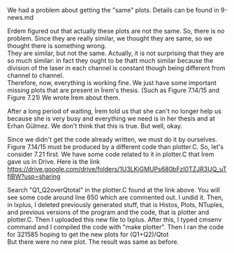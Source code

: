 We had a problem about getting the "same" plots. Details can be found in 9-news.md 

Erdem figured out that actually these plots are not the same. So, there is no problem. Since they are really similar, we thought they are same, so we thought there is something wrong.   
They are similar, but not the same. Actually, it is not surprising that they are so much similar: in fact they ought to be thatt much similar because the division of the laser in each channel is constant though being different from channel to channel.   
Therefore, now, everything is working fine. We just have some important missing plots that are present in İrem's thesis. (Such as Figure 7.14/15 and Figure 7.21) We wrote İrem about them. 

After a long period of waiting, İrem told us that she can't no longer help us because she is very busy and everything we need is in her thesis and at Erhan Gülmez. We don't think that this is true. But well, okay.

Since we didn't get the code already written, we must do it by ourselves. Figure 7.14/15 must be produced by a different code than plotter.C. So, let's consider 7.21 first. We have some code related to it in plotter.C that İrem gave us in Drive. Here is the link https://drive.google.com/drive/folders/1U3LKjGMUPs680bFzI0TZJR3UQ_uTflBW?usp=sharing

Search "Q1_Q2overQtotal" in the plotter.C found at the link above. You will see some code around line 650 which are commented out. I undid it. Then, in lxplus, I deleted previously generated stuff, that is Histos, Plots, NTuples, and previous versions of the program and the code, that is plotter and plotter.C. Then I uploaded this new file to lxplus. After this, I typed cmsenv command and I compiled the code with "make plotter". Then I ran the code for 321585 hoping to get the new plots for (Q1+Q2)/Qtot  
But there were no new plot. The result was same as before.  
